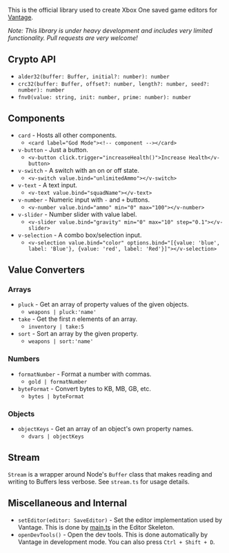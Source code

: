 This is the official library used to create Xbox One saved game editors for [Vantage](https://vantagemods.com).

*Note: This library is under heavy development and includes very limited functionality. Pull requests are very welcome!*

## Crypto API

- `alder32(buffer: Buffer, initial?: number): number`
- `crc32(buffer: Buffer, offset?: number, length?: number, seed?: number): number`
- `fnv0(value: string, init: number, prime: number): number`

## Components

- `card` - Hosts all other components.
  - `<card label="God Mode"><!-- component --></card>`
- `v-button` - Just a button.
  - `<v-button click.trigger="increaseHealth()">Increase Health</v-button>`
- `v-switch` - A switch with an on or off state.
  - `<v-switch value.bind="unlimitedAmmo"></v-switch>`
- `v-text` - A text input.
  - `<v-text value.bind="squadName"></v-text>`
- `v-number` - Numeric input with `-` and `+` buttons.
  - `<v-number value.bind="ammo" min="0" max="100"></v-number>`
- `v-slider` - Number slider with value label.
  - `<v-slider value.bind="gravity" min="0" max="10" step="0.1"></v-slider>`
- `v-selection` - A combo box/selection input.
  - `<v-selection value.bind="color" options.bind="[{value: 'blue', label: 'Blue'}, {value: 'red', label: 'Red'}]"></v-selection>`

## Value Converters

### Arrays
- `pluck` - Get an array of property values of the given objects.
  - `weapons | pluck:'name'`
- `take` - Get the first *n* elements of an array.
  - `inventory | take:5`
- `sort` - Sort an array by the given property.
  - `weapons | sort:'name'`

### Numbers
- `formatNumber` - Format a number with commas.
  - `gold | formatNumber`
- `byteFormat` - Convert bytes to KB, MB, GB, etc.
  - `bytes | byteFormat`

### Objects
- `objectKeys` - Get an array of an object's own property names.
  - `dvars | objectKeys`


## Stream

`Stream` is a wrapper around Node's `Buffer` class that makes reading and writing to Buffers less verbose. See `stream.ts` for usage details.

## Miscellaneous and Internal
- `setEditor(editor: SaveEditor)` - Set the editor implementation used by Vantage. This is done by [main.ts](https://github.com/vantagemods/editor-skeleton/blob/master/src/main.ts) in the Editor Skeleton.
- `openDevTools()` - Open the dev tools. This is done automatically by Vantage in development mode. You can also press `Ctrl + Shift + D`.